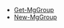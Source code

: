 * [Get-MgGroup](https://docs.microsoft.com/powershell/module/microsoft.graph.groups/get-mggroup?view=graph-powershell-1.0)
* [New-MgGroup](https://docs.microsoft.com/powershell/module/microsoft.graph.groups/new-mggroup?view=graph-powershell-1.0)